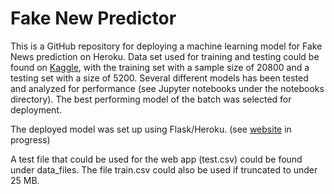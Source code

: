 # Fake New Predictor

This is a GitHub repository for deploying a machine learning model for Fake News prediction on Heroku. Data set used for training and testing could be found on <a href="https://www.kaggle.com/competitions/fake-news/data">Kaggle</a>, with the training set with a sample size of 20800 and a testing set with a size of 5200. Several different models has been tested and analyzed for performance (see Jupyter notebooks under the notebooks directory). The best performing model of the batch was selected for deployment.

The deployed model was set up using Flask/Heroku. (see <a href="https://fake-news-predictor-randfor.herokuapp.com/">website</a> in progress)

A test file that could be used for the web app (test.csv) could be found under data_files. The file train.csv could also be used if truncated to under 25 MB.

